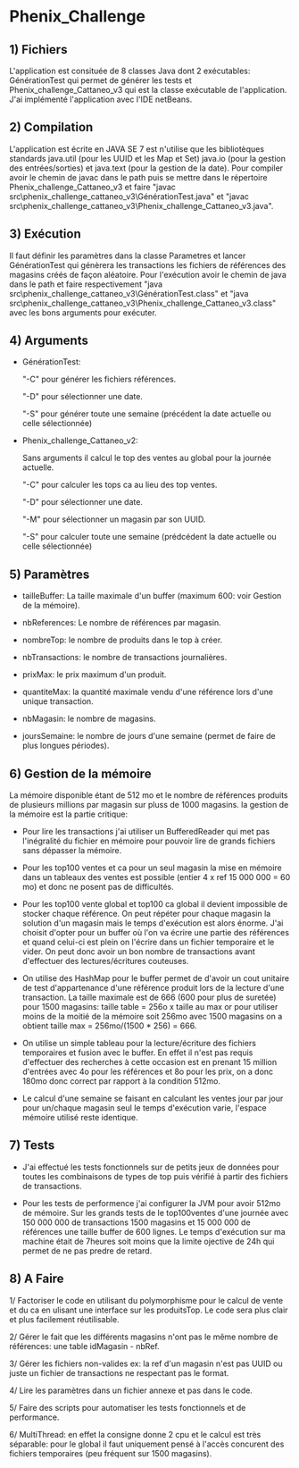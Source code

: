 # Phenix_Challenge
## 1) Fichiers
   
   L'application est consituée de 8 classes Java dont 2 exécutables: GénérationTest qui permet de générer les tests et Phenix_challenge_Cattaneo_v3 qui est la classe exécutable de l'application. J'ai implémenté l'application avec l'IDE netBeans.

## 2) Compilation

   L'application est écrite en JAVA SE 7 est n'utilise que les bibliotèques standards java.util (pour les UUID et les Map et Set) java.io (pour la gestion des entrées/sorties) et java.text (pour la gestion de la date).
   Pour compiler avoir le chemin de javac dans le path puis se mettre dans le répertoire Phenix_challenge_Cattaneo_v3 et faire "javac src\phenix_challenge_cattaneo_v3\GénérationTest.java" et "javac src\phenix_challenge_cattaneo_v3\Phenix_challenge_Cattaneo_v3.java".

## 3) Exécution

   Il faut définir les paramètres dans la classe Parametres et lancer GénérationTest qui génèrera les transactions les fichiers de références des magasins créés de façon aléatoire.
   Pour l'exécution avoir le chemin de java dans le path et faire respectivement "java src\phenix_challenge_cattaneo_v3\GénérationTest.class" et "java src\phenix_challenge_cattaneo_v3\Phenix_challenge_Cattaneo_v3.class" avec les bons arguments pour exécuter.
   
## 4) Arguments

   - GénérationTest:
   
      "-C" pour générer les fichiers références.
      
      "-D" <AAAAMMJJ> pour sélectionner une date.
   
      "-S" pour générer toute une semaine (précédent la date actuelle ou celle sélectionnée)
   
   - Phenix_challenge_Cattaneo_v2:
   
      Sans arguments il calcul le top des ventes au global pour la journée actuelle.
      
      "-C" pour calculer les tops ca au lieu des top ventes.
      
      "-D" <AAAAMMJJ> pour sélectionner une date.
   
      "-M" <UUID> pour sélectionner un magasin par son UUID.
   
      "-S" pour calculer toute une semaine (prédcédent la date actuelle ou celle sélectionnée)
   
## 5) Paramètres

   - tailleBuffer: La taille maximale d'un buffer (maximum 600: voir Gestion de la mémoire).

   - nbReferences: Le nombre de références par magasin.
    
   - nombreTop: le nombre de produits dans le top à créer.
    
   - nbTransactions: le nombre de transactions journalières.
    
   - prixMax: le prix maximum d'un produit. 
    
   - quantiteMax: la quantité maximale vendu d'une référence lors d'une unique transaction.
    
   - nbMagasin: le nombre de magasins.
   
   - joursSemaine: le nombre de jours d'une semaine (permet de faire de plus longues périodes).

## 6) Gestion de la mémoire

   La mémoire disponible étant de 512 mo et le nombre de références produits de plusieurs millions par magasin sur pluss de 1000 magasins. la gestion de la mémoire est la partie critique:
   
   -  Pour lire les transactions j'ai utiliser un BufferedReader qui met pas l'inégralité du fichier en mémoire pour pouvoir lire de grands fichiers sans dépasser la mémoire.
   
   -  Pour les top100 ventes et ca pour un seul magasin la mise en mémoire dans un tableaux des ventes est possible (entier 4 x ref 15 000 000 = 60 mo) et donc ne posent pas de difficultés.
   
   -  Pour les top100 vente global et top100 ca global il devient impossible de stocker chaque référence. On peut répéter pour chaque magasin la solution d'un magasin mais le temps d'exécution est alors énorme. J'ai choisit d'opter pour un buffer où l'on va écrire une partie des références et quand celui-ci est plein on l'écrire dans un fichier temporaire et le vider. On peut donc avoir un bon nombre de transactions avant d'effectuer des lectures/écritures couteuses.
   
   - On utilise des HashMap pour le buffer permet de d'avoir un cout unitaire de test d'appartenance d'une référence produit lors de la lecture d'une transaction. La taille maximale est de 666 (600 pour plus de suretée) pour 1500 magasins: taille table = 256o x taille au max or pour utiliser moins de la moitié de la mémoire soit 256mo avec 1500 magasins on a obtient taille max = 256mo/(1500 * 256) = 666. 
   
   - On utilise un simple tableau pour la lecture/écriture des fichiers temporaires et fusion avec le buffer. En effet il n'est pas requis d'effectuer des recherches à cette occasion est en prenant 15 million d'entrées avec 4o pour les références et 8o pour les prix, on a donc 180mo donc correct par rapport à la condition 512mo.
   
   - Le calcul d'une semaine se faisant en calculant les ventes jour par jour pour un/chaque magasin seul le temps d'exécution varie, l'espace mémoire utilisé reste identique.
   
## 7) Tests

   - J'ai effectué les tests fonctionnels sur de petits jeux de données pour toutes les combinaisons de types de top puis vérifié à partir des fichiers de transactions.
   
   - Pour les tests de performence j'ai configurer la JVM pour avoir 512mo de mémoire. Sur les grands tests de le top100ventes d'une journée avec 150 000 000 de transactions 1500 magasins et 15 000 000 de références une taille buffer de 600 lignes. Le temps d'exécution sur ma machine était de 7heures soit moins que la limite ojective de 24h qui permet de ne pas predre de retard.

## 8) A Faire

   1/ Factoriser le code en utilisant du polymorphisme pour le calcul de vente et du ca en ulisant une interface sur les produitsTop. Le code sera plus clair et plus facilement réutilisable.

   2/ Gérer le fait que les différents magasins n'ont pas le même nombre de références: une table idMagasin - nbRef.

   3/ Gérer les fichiers non-valides ex: la ref d'un magasin n'est pas UUID ou juste un fichier de transactions ne respectant pas le format.

   4/ Lire les paramètres dans un fichier annexe et pas dans le code.
   
   5/ Faire des scripts pour automatiser les tests fonctionnels et de performance.
      
   6/ MultiThread: en effet la consigne donne 2 cpu et le calcul est très séparable: pour le global il faut uniquement pensé à l'accès concurent des fichiers temporaires (peu fréquent sur 1500 magasins).
